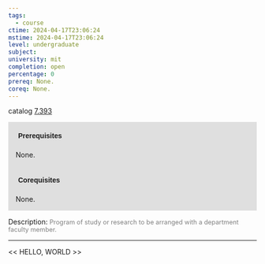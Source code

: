 ```yaml
---
tags:
  - course
ctime: 2024-04-17T23:06:24
mstime: 2024-04-17T23:06:24
level: undergraduate
subject: 
university: mit
completion: open
percentage: 0
prereq: None.
coreq: None.
---
```


catalog [7.393](http://student.mit.edu/catalog/m7a.html#7.393)

<span style="display: block; padding: 15px; background-color: rgb(100, 100, 100, 0.2);"><font id="m_prereq3618_0" style="display: block; font-family: Arial, sans-serif; font-weight: bold; padding: 5px">Prerequisites</font><br><span id="prereq3618_0">None.</span></span>
<span style="display: block; padding: 15px; background-color: rgb(100, 100, 100, 0.2);"><font id="m_coreq3618_0" style="display: block; font-family: Arial, sans-serif; font-weight: bold; padding: 5px">Corequisites</font><br><span id="coreq3618_0">None.</span></span>

<font style="">Description:</font>
<font style="color: grey; font-size: 0.8rem;">Program of study or research to be arranged with a department faculty member.</font>



---

<< HELLO, WORLD >>

